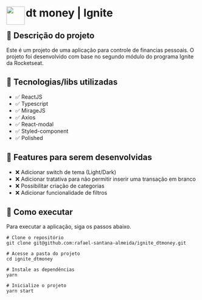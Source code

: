 # <img src="https://nextlevelweek.com/favicon.ico" align="left" height="48" width="48" > dt money | Ignite

## :memo: Descrição do projeto
Este é um projeto de uma aplicação para controle de financias pessoais. O projeto foi desenvolvido com base no segundo módulo do programa Ignite da Rocketseat.

## :wrench: Tecnologias/libs utilizadas
* :white_check_mark: ReactJS
* :white_check_mark: Typescript
* :white_check_mark: MirageJS
* :white_check_mark: Axios
* :white_check_mark: React-modal
* :white_check_mark: Styled-component
* :white_check_mark: Polished

## :pushpin: Features para serem desenvolvidas
* :x: Adicionar switch de tema (Light/Dark)
* :x: Adicionar tratativa para não permitir inserir uma transação em branco
* :x: Possibilitar criação de categorias
* :x: Adicionar funcionalidade de filtros

## :rocket: Como executar
Para executar a aplicação, siga os passos abaixo.
```
# Clone o repositório
git clone git@github.com:rafael-santana-almeida/ignite_dtmoney.git

# Acesse a pasta do projeto
cd ignite_dtmoney

# Instale as dependências
yarn

# Inicialize o projeto
yarn start
```
